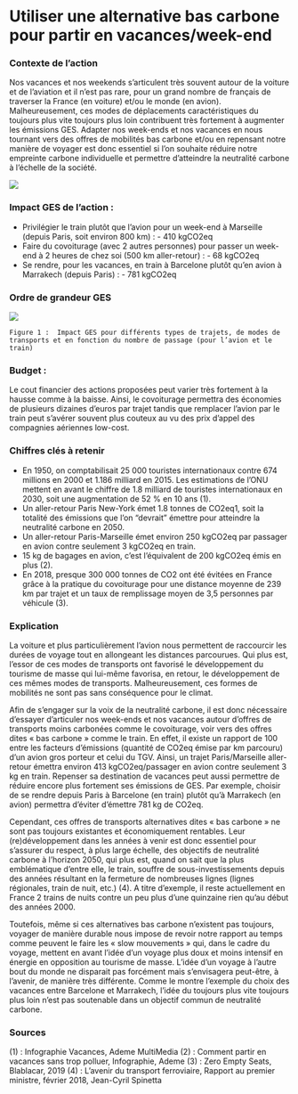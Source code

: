 # Utiliser une alternative bas carbone pour partir en vacances/week-end

### Contexte de l’action
Nos vacances et nos weekends s’articulent très souvent autour de la voiture et de l’aviation et il n’est pas rare, pour un grand nombre de français de traverser la France (en voiture) et/ou le monde (en avion). Malheureusement, ces modes de déplacements caractéristiques du toujours plus vite toujours plus loin contribuent très fortement à augmenter les émissions GES. Adapter nos week-ends et nos vacances en nous tournant vers des offres de mobilités bas carbone et/ou en repensant notre manière de voyager est donc essentiel si l’on souhaite réduire notre empreinte carbone individuelle et permettre d’atteindre la neutralité carbone à 
l’échelle de la société.

![](https://ecolab-data.netlify.app/images/alternative_bas_carbone.svg)

### Impact GES de l’action :
- Privilégier le train plutôt que l’avion pour un week-end à Marseille (depuis Paris, soit environ 800 km) : - 410 kgCO2eq
- Faire du covoiturage (avec 2 autres personnes) pour passer un week-end à 2 heures de chez soi (500 km aller-retour) : - 68 kgCO2eq
- Se rendre, pour les vacances, en train à Barcelone plutôt qu’en avion à Marrakech (depuis Paris) : - 781 kgCO2eq

### Ordre de grandeur GES

![](https://www.associationbilancarbone.fr/wp-content/uploads/2020/12/alternative-bas-carbone-fig1.jpg)

```Figure 1 :  Impact GES pour différents types de trajets, de modes de transports et en fonction du nombre de passage (pour l’avion et le train)```



### Budget :
Le cout financier des actions proposées peut varier très fortement à la hausse comme à la baisse. Ainsi, le covoiturage permettra des économies de plusieurs dizaines d’euros par trajet tandis que remplacer l’avion par le train peut s’avérer souvent plus couteux au vu des prix d’appel des compagnies aériennes low-cost.

### Chiffres clés à retenir
- En 1950, on comptabilisait 25 000 touristes internationaux contre 674 millions en 2000 et 1.186 milliard en 2015. Les estimations de l’ONU mettent en avant le chiffre de 1.8 milliard de touristes internationaux en 2030, soit une augmentation de 52 % en 10 ans (1). 
- Un aller-retour Paris New-York émet 1.8 tonnes de CO2eq1, soit la totalité des émissions que l’on “devrait” émettre pour atteindre la neutralité carbone en 2050.
- Un aller-retour Paris-Marseille émet environ 250 kgCO2eq par passager en avion contre seulement 3 kgCO2eq en train.
- 15 kg de bagages en avion, c’est l’équivalent de 200 kgCO2eq émis en plus (2).
- En 2018, presque 300 000 tonnes de CO2 ont été évitées en France grâce à la pratique du covoiturage pour une distance moyenne de 239 km par trajet et un taux de remplissage moyen de 3,5 personnes par véhicule (3).

### Explication
La voiture et plus particulièrement l’avion nous permettent de raccourcir les durées de voyage tout en allongeant les distances parcourues. Qui plus est, l’essor de ces modes de transports ont favorisé le développement du tourisme de masse qui lui-même favorisa, en retour, le développement de ces mêmes modes de transports. Malheureusement, ces formes de mobilités ne sont pas sans conséquence pour le climat.

Afin de s’engager sur la voix de la neutralité carbone, il est donc nécessaire d’essayer d’articuler nos week-ends et nos vacances autour d’offres de transports moins carbonées comme le covoiturage, voir vers des offres dites « bas carbone » comme le train.  En effet, il existe un rapport de 100 entre les facteurs d’émissions (quantité de CO2eq émise par km parcouru) d’un avion gros porteur et celui du TGV. Ainsi, un trajet Paris/Marseille aller-retour émettra environ 413 kgCO2eq/passager en avion contre seulement 3 kg en train. Repenser sa destination de vacances peut aussi permettre de réduire encore plus fortement ses émissions de GES. Par exemple, choisir de se rendre depuis Paris à Barcelone (en train) plutôt qu’à Marrakech (en avion) permettra d’éviter d’émettre 781 kg de CO2eq.

Cependant, ces offres de transports alternatives dites « bas carbone » ne sont pas toujours existantes et économiquement rentables. Leur (re)développement dans les années à venir est donc essentiel pour s’assurer du respect, à plus large échelle, des objectifs de neutralité carbone à l’horizon 2050, qui plus est, quand on sait que la plus emblématique d’entre elle, le train, souffre de sous-investissements depuis des années résultant en la fermeture de nombreuses lignes (lignes régionales, train de nuit, etc.) (4). A titre d’exemple, il reste actuellement en France 2 trains de nuits contre un peu plus d’une quinzaine rien qu’au début des années 2000.

Toutefois, même si ces alternatives bas carbone n’existent pas toujours, voyager de manière durable nous impose de revoir notre rapport au temps comme peuvent le faire les « slow mouvements » qui, dans le cadre du voyage, mettent en avant l’idée d’un voyage plus doux et moins intensif en énergie en opposition au tourisme de masse. L’idée d’un voyage à l’autre bout du monde ne disparait pas forcément mais s’envisagera peut-être, à l’avenir, de manière très différente. Comme le montre l’exemple du choix des vacances entre Barcelone et Marrakech, l’idée du toujours plus vite toujours plus loin n’est pas soutenable dans un objectif commun de neutralité carbone.

### Sources
(1) : Infographie Vacances, Ademe MultiMedia 
(2) : Comment partir en vacances sans trop polluer, Infographie, Ademe
(3) : Zero Empty Seats, Blablacar, 2019
(4) : L’avenir du transport ferroviaire, Rapport au premier ministre, février 2018, Jean-Cyril Spinetta

